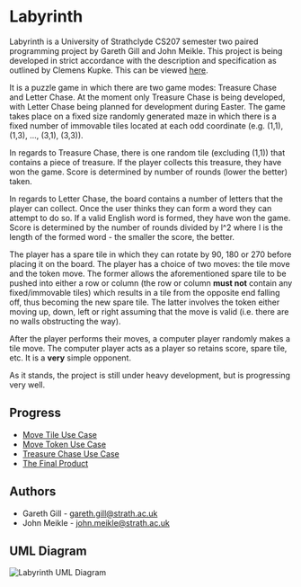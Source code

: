Labyrinth
=========

Labyrinth is a University of Strathclyde CS207 semester two paired programming project by Gareth Gill and John Meikle. This project is being developed in strict accordance with the description and specification as outlined by Clemens Kupke. This can be viewed [here](http://classes.myplace.strath.ac.uk/mod/resource/view.php?id=508775).

It is a puzzle game in which there are two game modes: Treasure Chase and Letter Chase. At the moment only Treasure Chase is being developed, with Letter Chase being planned for development during Easter. The game takes place on a fixed size randomly generated maze in which there is a fixed number of immovable tiles located at each odd coordinate (e.g. (1,1), (1,3), ..., (3,1), (3,3)). 

In regards to Treasure Chase, there is one random tile (excluding (1,1)) that contains a piece of treasure. If the player collects this treasure, they have won the game. Score is determined by number of rounds (lower the better) taken. 

In regards to Letter Chase, the board contains a number of letters that the player can collect. Once the user thinks they can form a word they can attempt to do so. If a valid English word is formed, they have won the game. Score is determined by the number of rounds divided by l^2 where l is the length of the formed word - the smaller the score, the better.

The player has a spare tile in which they can rotate by 90, 180 or 270 before placing it on the board. The player has a choice of two moves: the tile move and the token move. The former allows the aforementioned spare tile to be pushed into either a row or column (the row or column **must not** contain any fixed/immovable tiles) which results in a tile from the opposite end falling off, thus becoming the new spare tile. The latter involves the token either moving up, down, left or right assuming that the move is valid (i.e. there are no walls obstructing the way). 

After the player performs their moves, a computer player randomly makes a tile move. The computer player acts as a player so retains score, spare tile, etc. It is a **very** simple opponent.

As it stands, the project is still under heavy development, but is progressing very well.

## Progress
* [Move Tile Use Case](https://github.com/meikj/Labyrinth/wiki/Move-Tile-Use-Case)
* [Move Token Use Case](https://github.com/meikj/Labyrinth/wiki/Move-Token-Use-Case)
* [Treasure Chase Use Case](https://github.com/meikj/Labyrinth/wiki/Treasure-Chase-Use-Case)
* [The Final Product](https://github.com/meikj/Labyrinth/wiki/The-Final-Product)

## Authors
* Gareth Gill - <gareth.gill@strath.ac.uk>
* John Meikle - <john.meikle@strath.ac.uk>

## UML Diagram
![Labyrinth UML Diagram](http://i.imgur.com/U8GY3eV.png)
